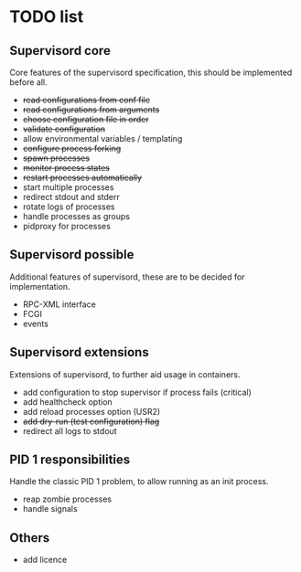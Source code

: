 # TODO list

## Supervisord core

Core features of the supervisord specification, this should be implemented before all.

* ~~read configurations from conf file~~
* ~~read configurations from arguments~~
* ~~choose configuration file in order~~
* ~~validate configuration~~
* allow environmental variables / templating
* ~~configure process forking~~
* ~~spawn processes~~
* ~~monitor process states~~
* ~~restart processes automatically~~
* start multiple processes
* redirect stdout and stderr
* rotate logs of processes
* handle processes as groups
* pidproxy for processes

## Supervisord possible

Additional features of supervisord, these are to be decided for implementation.

* RPC-XML interface
* FCGI
* events

## Supervisord extensions

Extensions of supervisord, to further aid usage in containers.

* add configuration to stop supervisor if process fails (critical)
* add healthcheck option
* add reload processes option (USR2)
* ~~add dry-run (test configuration) flag~~
* redirect all logs to stdout

## PID 1 responsibilities

Handle the classic PID 1 problem, to allow running as an init process.

* reap zombie processes
* handle signals

## Others
* add licence